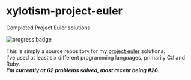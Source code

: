 # xylotism-project-euler
Completed Project Euler solutions

![progress badge](https://projecteuler.net/profile/xylotism.png "Project Euler progress badge")

This is simply a source repository for my [project euler](https://projecteuler.net) solutions.  
I've used at least six different programming languages, primarily C# and Ruby.  
***I'm currently at 62 problems solved, most recent being #26.***

